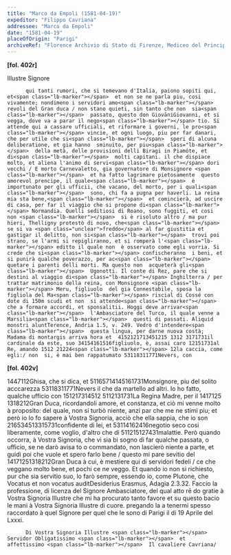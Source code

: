 ```yaml
---
title: "Marco da Empoli (1581-04-19)"
expeditor: "Filippo Cavriana"
addressee: "Marco da Empoli"
date: "1581-04-19"
placeOfOrigin: "Parigi"
archiveRef: "Florence Archivio di Stato di Firenze, Mediceo del Principato, 559, fols. 402r-402v"
---
```



**[fol. 402r]**

Illustre Signore 


          qui tanti rumori, che si temevano d'Italia, paiono sopiti qui, et<span class="lb-marker"></span>  et non se ne parla piu, cosi vivamente; nondimeno i servidori amo<span class="lb-marker"></span> revoli del Gran duca / non stano quieti, sin tanto che non  sia<span class="lb-marker"></span>  passato, questo don GiovāniGiovanni, et si vegga, dove va a parar il nego<span class="lb-marker"></span> tio. Si attende qui a cassare ufficiali, et riformare i governi, le pro<span class="lb-marker"></span> vincie, et ogni luogo, piu per far danari, che per utile che si<span class="lb-marker"></span>  speri di alcuna deliberatione, et gia hanno  sminuito, per piu<span class="lb-marker"></span>  della metà, delle provisioni delli Biragi in Piamo̍te, et di<span class="lb-marker"></span>  molti capitani. il che dispiace molto, et aliena l'animo di servi<span class="lb-marker"></span> dori vecchi / E morto Carnevaletto, gia governatore di Monsignore <span class="lb-marker"></span>  et ha fatto lagrimare pietosamente  questo amorevol prencipe, il quale<span class="lb-marker"></span>  è importunato per gli ufficii, che vacano, del morto, per i quali<span class="lb-marker"></span>  sono, chi fa a pugna per haverli. La reina mia sta bene,<span class="lb-marker"></span>  et comincierà, ad uscire di casa, per far il viaggio che si propone di<span class="lb-marker"></span> Normandia. Quelli seditiosi di Roano, sono fuggiti, et cosi non <span class="lb-marker"></span>  si è risoluto altro / ma pur hieri, Thelligny protestò di novo, che<span class="lb-marker"></span>  se si va <span class="unclear">freddo</span> al far giustitia et gastigar il delitto, non si<span class="lb-marker"></span>  trovi poi strano, se l'armi si repigliranno, et si romperà l'<span class="lb-marker"></span> editto il quale non  è osservato come egli vorria. Si crede che si<span class="lb-marker"></span> confischeranno  i beni, et si punirà qualche poverazzo, per ac<span class="lb-marker"></span> quetare i parenti delli morti. Ma questo non  acqueterà gli<span class="lb-marker"></span>  Ugonotti. Il conte di Rez, pare che si destini al viaggio di<span class="lb-marker"></span> Inghilterra / per trattar matrimonio della reina, con Monsignore <span class="lb-marker"></span> Meru, figliuolo  del gia Connestabile, sposa la figliola del Ma<span class="lb-marker"></span> riscial di Cossé con dote di 150m scudi et non  si attende<span class="lb-marker"></span>  che a formare accordi, et sponsalitii. Hoggi deve arrivar<span class="lb-marker"></span>  l'Ambasciatore del Turco, il quale venne a Marsilia<span class="lb-marker"></span>  questi di passati. Aliquid monstri aluntTerence, Andria 1.5, v. 249. Vedrò d'intendere<span class="lb-marker"></span>  questa lingua, per darne nuova costà; Madama di montargis arriva hora et  4152121713451215 1312 3171731il cardinale da este, suo 34154161516figliuolo, è, assai caro 12151731al Re, amando 1512 21224<span class="lb-marker"></span> 12la caccia, come egli:/ non  si, è mai ben rappatumato 53118311771Nevers, con 


**[fol. 402v]**

1447112Ghisa, che si dica, et 51165714145161731Monsignore, piu del solito<span class="lb-marker"></span>  acccarezza 53118311771Nevers il che da martello ad altri. Io ho fatto,<span class="lb-marker"></span>  qualche ufficio  con 151217314512 5112131731La Regina Madre, per il 1417125<span class="lb-marker"></span> 1318212Gran Duca, ricordandoli amore, et constanza, et ciò mi venne<span class="lb-marker"></span>  molto à proposito: del quale, non  si turbò niente, anzi par<span class="lb-marker"></span>  che me ne stimi piu; et però io lo fo sapere à Vostra Signoria, acciò<span class="lb-marker"></span>  che ella sappia, che io son 216534513315731confidente di lei, et<span class="lb-marker"></span> 53114162416negotio seco cosi liberamente, come voglio, d'altro che<span class="lb-marker"></span>  di 511215127431malattie. Però quando occorra, à Vostra Signoria, che vi sia bi<span class="lb-marker"></span> sogno di far qualche passata, o ufficio, se ne darò avisa<span class="lb-marker"></span> to o commandato, non  lascierò niente a parte, et <span class="unclear">guidi</span> poi<span class="lb-marker"></span>  che vuole et spero farlo bene / questo mi pare sevitio del<span class="lb-marker"></span> 14171251318212Gran Duca à cui, è mestiere qui di servidori fedeli / <span class="unclear">ce</span><span class="lb-marker"></span>  che veggano molto bene, et pochi ce ne veggo. Et quando  io non <span class="lb-marker"></span>  si richiesto, pur che sia servitio suo, lo farò sempre, essendo <span class="lb-marker"></span>  io, come Plutone, che Vocatus et non vocatus auditDesiderius Erasmus, Adagia 2.3.32. Faccio<span class="lb-marker"></span>  la professione, di licenza del Signore Ambasciatore, del qual <span class="unclear">atto rē</span><span class="lb-marker"></span> do gratie  à Vostra Signoria Illustre  che mi ha procurato tanto favore et<span class="lb-marker"></span>  su questo bacio le mani à Vostra Signoria Illustre  di cuore. pregando<span class="lb-marker"></span> la a tenermi spesso raccordato à quel Signore  per quel che le <span class="unclear">sono</span><span class="lb-marker"></span>  di Parigi il di 19 Aprile del Lxxxi.
        


          Di Vostra Signoria Illustre <span class="lb-marker"></span> Servidor Obligatissimo <span class="lb-marker"></span>  et affettissimo <span class="lb-marker"></span>  Il cavaliere Cavriana/
        

